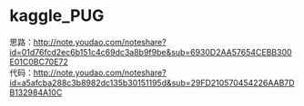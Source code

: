 # kaggle_PUG
思路：http://note.youdao.com/noteshare?id=01d76fcd2ec6b151c4c69dc3a8b9f9be&sub=6930D2AA57654CEBB300E01C0BC70E72  
代码：http://note.youdao.com/noteshare?id=a5afcba288c3b8982dc135b30151195d&sub=29FD210570454226AAB7DB132984A10C
